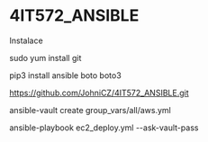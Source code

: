 # 4IT572_ANSIBLE
Instalace

sudo yum install git

pip3 install ansible boto boto3

https://github.com/JohniCZ/4IT572_ANSIBLE.git

ansible-vault create group_vars/all/aws.yml

ansible-playbook ec2_deploy.yml --ask-vault-pass
